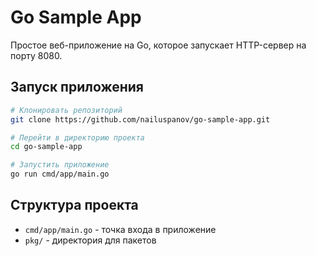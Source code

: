 # Go Sample App

Простое веб-приложение на Go, которое запускает HTTP-сервер на порту 8080.

## Запуск приложения

```bash
# Клонировать репозиторий
git clone https://github.com/nailuspanov/go-sample-app.git

# Перейти в директорию проекта
cd go-sample-app

# Запустить приложение
go run cmd/app/main.go
```

## Структура проекта

- `cmd/app/main.go` - точка входа в приложение
- `pkg/` - директория для пакетов 